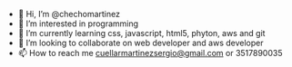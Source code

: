 - 👋 Hi, I’m @chechomartinez
- 👀 I’m interested in programming
- 🌱 I’m currently learning css, javascript, html5, phyton, aws and git
- 💞️ I’m looking to collaborate on web developer and aws developer
- 📫 How to reach me cuellarmartinezsergio@gmail.com or 3517890035

<!---
chechomartinez/chechomartinez is a ✨ special ✨ repository because its `README.md` (this file) appears on your GitHub profile.
You can click the Preview link to take a look at your changes.
--->
